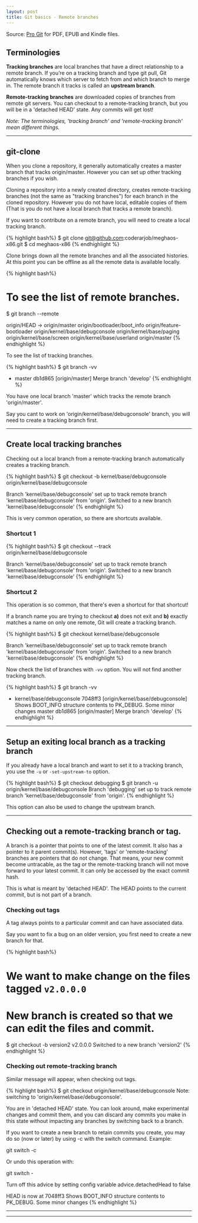 ```yaml
---
layout: post
title: Git basics - Remote branches
---
```


Source: [Pro Git](https://git-scm.com/book/en/v2) for PDF, EPUB and Kindle
files.

## Terminologies

**Tracking branches** are local branches that have a direct relationship to a 
remote branch. If you’re on a tracking branch and type git pull, Git
automatically knows which server to fetch from and which branch to merge in.
The remote branch it tracks is called an **upstream branch**.

**Remote-tracking branches** are downloaded copies of branches from remote git
servers. You can checkout to a remote-tracking branch, but you will be in a
'detached HEAD' state. Any commits will get lost!

_Note: The terminologies, 'tracking branch' and 'remote-tracking branch' mean
different things._

-----

## git-clone

When you clone a repository, it generally automatically creates a master branch
that tracks origin/master. However you can set up other tracking branches if
you wish.

Cloning a repository into a newly created directory, creates remote-tracking 
branches (not the same as "tracking branches") for each branch in the cloned 
repository. However you do not have local, editable copies of them 
(That is you do not have a local branch that tracks a remote branch).

If you want to contribute on a remote branch, you will need to create a local
tracking branch.

{% highlight bash%}
$ git clone git@github.com:coderarjob/meghaos-x86.git
$ cd meghaos-x86
{% endhighlight %}

Clone brings down all the remote branches and all the associated histories.
At this point you can be offline as all the remote data is available locally.

{% highlight bash%}
# To see the list of remote branches.
$ git branch --remote

  origin/HEAD -> origin/master
  origin/bootloader/boot_info
  origin/feature-bootloader
  origin/kernel/base/debugconsole
  origin/kernel/base/paging
  origin/kernel/base/screen
  origin/kernel/base/userland
  origin/master
{% endhighlight %}

To see the list of tracking branches.

{% highlight bash%}
$ git branch -vv

* master db1d865 [origin/master] Merge branch 'develop'
{% endhighlight %}

You have one local branch 'master' which tracks the remote branch 
'origin/master'. 

Say you cant to work on 'origin/kernel/base/debugconsole' branch, you will need to
create a tracking branch first.

-----

## Create local tracking branches

Checking out a local branch from a remote-tracking branch automatically creates
a tracking branch.

{% highlight bash%}
$ git checkout -b kernel/base/debugconsole origin/kernel/base/debugconsole

Branch 'kernel/base/debugconsole' set up to track remote branch 'kernel/base/debugconsole' from 'origin'.
Switched to a new branch 'kernel/base/debugconsole'
{% endhighlight %}

This is very common operation, so there are shortcuts available.

### Shortcut 1

{% highlight bash%}
$ git checkout --track origin/kernel/base/debugconsole

Branch 'kernel/base/debugconsole' set up to track remote branch 'kernel/base/debugconsole' from 'origin'.
Switched to a new branch 'kernel/base/debugconsole'
{% endhighlight %}

### Shortcut 2

This operation is so common, that there's even a shortcut for that shortcut!

If a branch name you are trying to checkout **a)** does not exit and 
**b)** exactly matches a name on only one remote, Git will create a tracking branch.

{% highlight bash%}
$ git checkout kernel/base/debugconsole

Branch 'kernel/base/debugconsole' set up to track remote branch 'kernel/base/debugconsole' from 'origin'.
Switched to a new branch 'kernel/base/debugconsole'
{% endhighlight %}

Now check the list of branches with `-vv` option. You will not find another
tracking branch.

{% highlight bash%}
$ git branch -vv

* kernel/base/debugconsole 7048ff3 [origin/kernel/base/debugconsole] Shows BOOT_INFO structure contents to PK_DEBUG. Some minor changes
  master                   db1d865 [origin/master] Merge branch 'develop'
{% endhighlight %}

-----

## Setup an exiting local branch as a tracking branch

If you already have a local branch and want to set it to a tracking branch, you
use the `-u` or `-set-upstream-to` option.

{% highlight bash%}
$ git checkout debugging
$ git branch -u origin/kernel/base/debugconsole
Branch 'debugging' set up to track remote branch 'kernel/base/debugconsole' from 'origin'.
{% endhighlight %}

This option can also be used to change the upstream branch.

-----

## Checking out a remote-tracking branch or tag.

A branch is a pointer that points to one of the latest commit. It also has a
pointer to it parent commit(s). However, 'tags' or 'remote-tracking' branches
are pointers that do not change. That means, your new commit become untracable,
as the tag or the remote-tracking branch will not move forward to your latest
commit. It can only be accessed by the exact commit hash.

This is what is meant by 'detached HEAD'. The HEAD points to the current
commit, but is not part of a branch.

### Checking out tags

A tag always points to a particular commit and can have associated data.

Say you want to fix a bug on an older version, you first need to create a new
branch for that. 

{% highlight bash%}
# We want to make change on the files tagged `v2.0.0.0`
# New branch is created so that we can edit the files and commit.

$ git checkout -b version2 v2.0.0.0
Switched to a new branch 'version2'
{% endhighlight %}

### Checking out remote-tracking branch

Similar message will appear, when checking out tags.

{% highlight bash%}
$ git checkout origin/kernel/base/debugconsole
Note: switching to 'origin/kernel/base/debugconsole'.

You are in 'detached HEAD' state. You can look around, make experimental
changes and commit them, and you can discard any commits you make in this
state without impacting any branches by switching back to a branch.

If you want to create a new branch to retain commits you create, you may
do so (now or later) by using -c with the switch command. Example:

  git switch -c <new-branch-name>

Or undo this operation with:

  git switch -

Turn off this advice by setting config variable advice.detachedHead to false

HEAD is now at 7048ff3 Shows BOOT_INFO structure contents to PK_DEBUG. Some minor changes
{% endhighlight %}

----
----
